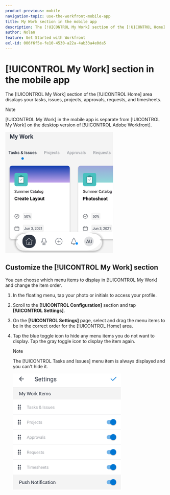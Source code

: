 ```yaml
---
product-previous: mobile
navigation-topic: use-the-workfront-mobile-app
title: My Work section in the mobile app
description: The [!UICONTROL My Work] section of the [!UICONTROL Home] area displays your tasks, issues, projects, approvals, requests, and timesheets.
author: Nolan
feature: Get Started with Workfront
exl-id: 006f6f5e-fe10-4530-a22a-4ab33a4e0da5
---
```

# [!UICONTROL My Work] section in the mobile app

The [!UICONTROL My Work] section of the [!UICONTROL Home] area displays your tasks, issues, projects, approvals, requests, and timesheets.

>[!NOTE]
>
>[!UICONTROL My Work] in the mobile app is separate from [!UICONTROL My Work] on the desktop version of [!UICONTROL Adobe Workfront].

![](assets/home-myworksection-338x379.png)

## Customize the [!UICONTROL My Work] section

You can choose which menu items to display in [!UICONTROL My Work] and change the item order.

1. In the floating menu, tap your photo or initials to access your profile.
1. Scroll to the **[!UICONTROL Configuration]** section and tap **[!UICONTROL Settings]**.
1. On the **[!UICONTROL Settings]** page, select and drag the menu items to be in the correct order for the [!UICONTROL Home] area.
1. Tap the blue toggle icon to hide any menu items you do not want to display. Tap the gray toggle icon to display the item again.

   >[!NOTE]
   >
   >The [!UICONTROL Tasks and Issues] menu item is always displayed and you can't hide it.

   ![](assets/mobile-settings-338x366.png)
